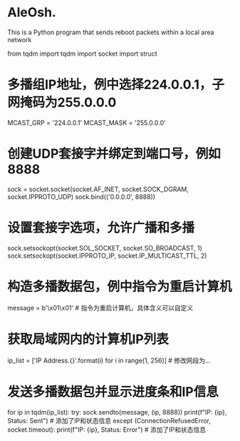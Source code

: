 # AleOsh.
This is a Python program that sends reboot packets within a local area network

from tqdm import tqdm
import socket
import struct
# 多播组IP地址，例中选择224.0.0.1，子网掩码为255.0.0.0
MCAST_GRP = '224.0.0.1'
MCAST_MASK = '255.0.0.0'
# 创建UDP套接字并绑定到端口号，例如8888
sock = socket.socket(socket.AF_INET, socket.SOCK_DGRAM, socket.IPPROTO_UDP)
sock.bind(('0.0.0.0', 8888))
# 设置套接字选项，允许广播和多播
sock.setsockopt(socket.SOL_SOCKET, socket.SO_BROADCAST, 1)
sock.setsockopt(socket.IPPROTO_IP, socket.IP_MULTICAST_TTL, 2)
# 构造多播数据包，例中指令为重启计算机
message = b'\x01\x01' # 指令为重启计算机，具体含义可以自定义
# 获取局域网内的计算机IP列表
ip_list = ['IP Address.{}'.format(i) for i in range(1, 256)]  # 修改网段为...
# 发送多播数据包并显示进度条和IP信息
for ip in tqdm(ip_list):
    try:
        sock.sendto(message, (ip, 8888))
        print(f"IP: {ip}, Status: Sent")  # 添加了IP和状态信息
    except (ConnectionRefusedError, socket.timeout):
        print(f"IP: {ip}, Status: Error")  # 添加了IP和状态信息
